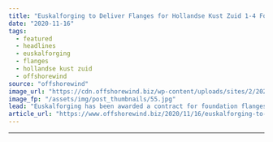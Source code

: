 ```yaml
---
title: "Euskalforging to Deliver Flanges for Hollandse Kust Zuid 1-4 Foundations"
date: "2020-11-16"
tags: 
  - featured
  - headlines
  - euskalforging
  - flanges
  - hollandse kust zuid
  - offshorewind
source: "offshorewind"
image_url: "https://cdn.offshorewind.biz/wp-content/uploads/sites/2/2020/11/16162351/gwynt-y-mor-euskalforging.jpg"
image_fp: "/assets/img/post_thumbnails/55.jpg"
lead: "Euskalforging has been awarded a contract for foundation flanges for offshore wind farms at"
article_url: "https://www.offshorewind.biz/2020/11/16/euskalforging-to-deliver-flanges-for-hollandse-kust-zuid-1-4-foundations/"
---
```


---
